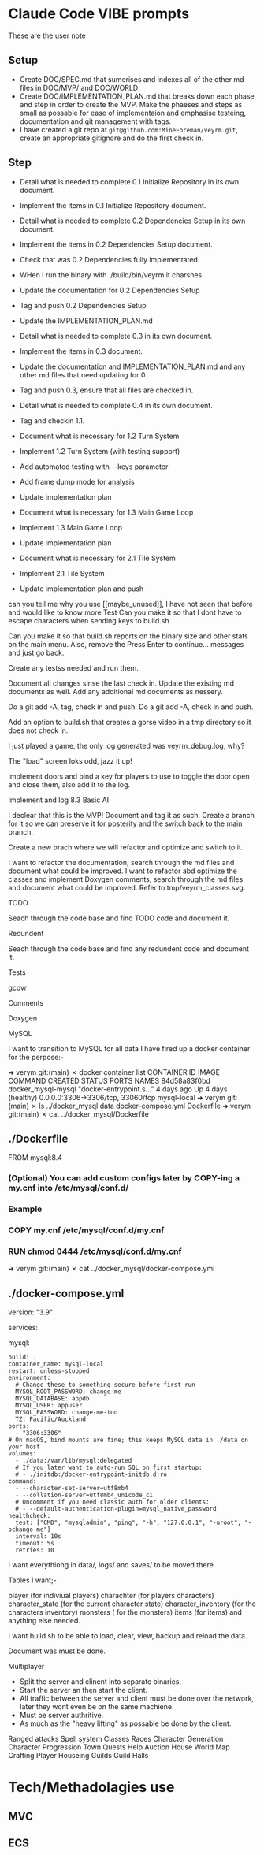 # Claude Code VIBE prompts

These are the user note

## Setup

- Create DOC/SPEC.md that sumerises and indexes all of the other md files in DOC/MVP/ and DOC/WORLD
- Create DOC/IMPLEMENTATION_PLAN.md that breaks down each phase and step in order to create the MVP. Make the phaeses and steps as small as possable for ease of implementaion and emphasise testeing, documentation and git management with tags.
- I have created a git repo at `git@github.com:MineForeman/veyrm.git`, create an appropriate gitignore and do the first check in.

## Step

- Detail what is needed to complete 0.1 Initialize Repository in its own document.
- Implement the items in 0.1 Initialize Repository document.

- Detail what is needed to complete 0.2 Dependencies Setup in its own document.
- Implement the items in 0.2 Dependencies Setup document.
- Check that was 0.2 Dependencies fully implementated.
- WHen I run the binary with ./build/bin/veyrm it charshes
- Update the documentation for 0.2 Dependencies Setup
- Tag and push 0.2 Dependencies Setup
- Update the IMPLEMENTATION_PLAN.md

- Detail what is needed to complete 0.3 in its own document.
- Implement the items in 0.3 document.
- Update the documentation and IMPLEMENTATION_PLAN.md and any other md files that need updating for 0.
- Tag and push 0.3, ensure that all files are checked in.

- Detail what is needed to complete 0.4 in its own document.
- Tag and checkin 1.1.

- Document what is necessary for 1.2 Turn System
- Implement 1.2 Turn System (with testing support)
- Add automated testing with --keys parameter
- Add frame dump mode for analysis
- Update implementation plan

- Document what is necessary for 1.3 Main Game Loop  
- Implement 1.3 Main Game Loop
- Update implementation plan

- Document what is necessary for 2.1 Tile System
- Implement 2.1 Tile System
- Update implementation plan and push

can you tell me why you use [[maybe_unused]], I have not seen that before and would like to know more
Test
Can you make it so that I dont have to escape characters when sending keys to build.sh

Can you make it so that build.sh reports on the binary size and other stats on the main menu.  Also, remove the Press Enter to continue... messages and just go back.

Create any testss needed and run them.

Document all changes sinse the last check in.  Update the existing md documents as well.  Add any additional md documents as nessery.

Do a git add -A, tag, check in and push.
Do a git add -A, check in and push.

Add an option to build.sh that creates a gorse video in a tmp directory so it does not check in.

I just played a game, the only log generated was veyrm_debug.log, why?

The "load" screen loks odd, jazz it up!

Implement doors and bind a key for players to use to toggle the door open and close them, also add it to the log.

Implement and log 8.3 Basic AI

I declear that this is the MVP!  Document and tag it as such.  Create a branch for it so we can preserve it for posterity and the switch back to the main branch.

Create a new brach where we will refactor and optimize and switch to it.

I want to refactor the documentation, search through the md files and document what could be improved.
I want to refactor abd optimize the classes and implement Doxygen comments, search through the md files and document what could be improved.  Refer to tmp/veyrm_classes.svg.

TODO

Seach through the code base and find TODO code and document it.

Redundent

Seach through the code base and find any redundent code and document it.

Tests

gcovr

Comments

Doxygen

MySQL

I want to transition to MySQL for all data I have fired up a docker container for the perpose:-

➜  verym git:(main) ✗ docker container list
CONTAINER ID   IMAGE                COMMAND                  CREATED      STATUS                PORTS                               NAMES
84d58a83f0bd   docker_mysql-mysql   "docker-entrypoint.s…"   4 days ago   Up 4 days (healthy)   0.0.0.0:3306->3306/tcp, 33060/tcp   mysql-local
➜  verym git:(main) ✗ ls ../docker_mysql
data               docker-compose.yml Dockerfile
➜  verym git:(main) ✗ cat ../docker_mysql/Dockerfile

## ./Dockerfile

FROM mysql:8.4

### (Optional) You can add custom configs later by COPY-ing a my.cnf into /etc/mysql/conf.d/

### Example

### COPY my.cnf /etc/mysql/conf.d/my.cnf

### RUN chmod 0444 /etc/mysql/conf.d/my.cnf

➜  verym git:(main) ✗ cat ../docker_mysql/docker-compose.yml

## ./docker-compose.yml

version: "3.9"

services:

  mysql:

    build: .
    container_name: mysql-local
    restart: unless-stopped
    environment:
      # Change these to something secure before first run
      MYSQL_ROOT_PASSWORD: change-me
      MYSQL_DATABASE: appdb
      MYSQL_USER: appuser
      MYSQL_PASSWORD: change-me-too
      TZ: Pacific/Auckland
    ports:
      - "3306:3306"
    # On macOS, bind mounts are fine; this keeps MySQL data in ./data on your host
    volumes:
      - ./data:/var/lib/mysql:delegated
      # If you later want to auto-run SQL on first startup:
      # - ./initdb:/docker-entrypoint-initdb.d:ro
    command:
      - --character-set-server=utf8mb4
      - --collation-server=utf8mb4_unicode_ci
      # Uncomment if you need classic auth for older clients:
      # - --default-authentication-plugin=mysql_native_password
    healthcheck:
      test: ["CMD", "mysqladmin", "ping", "-h", "127.0.0.1", "-uroot", "-pchange-me"]
      interval: 10s
      timeout: 5s
      retries: 10

I want everythiong in data/, logs/ and saves/ to be moved there.

Tables I want;-

player (for indiviual players)
charachter (for players characters)
character_state (for the current character state)
character_inventory (for the characters inventory)
monsters ( for the monsters)
items (for items)
and anything else needed.

I want build.sh to be able to load, clear, view, backup and reload the data.

Document was must be done.

Multiplayer

- Split the server and clinent into separate binaries.
- Start the server an then start the client.
- All traffic between the server and client must be done over the network, later they wont even be on the same machiene.
- Must be server authritive.
- As much as the "heavy lifting" as possable be done by the client.

Ranged attacks
Spell system
Classes
Races
Character Generation
Character Progression
Town
Quests
Help
Auction House
World Map
Crafting
Player Houseing
Guilds
Guild Halls


# Tech/Methadolagies use

## MVC

## ECS

